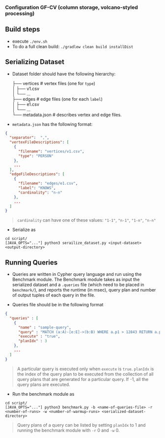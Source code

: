 ### Configuration GF-CV (column storage, volcano-styled processing)

Build steps
-----------------
* execute `./env.sh`
* To do a full clean build: `./gradlew clean build installDist`

Serializing Dataset
-----------------
* Dataset folder should have the following hierarchy:


    ├── vertices             # vertex files (one for `type`)  
    │   ├── v1.csv  
    │   └── ...  
    ├── edges                # edge files (one for each `label`)  
    │   ├── e1.csv  
    │   └── ...  
    └── metadata.json        # describes vertex and edge files.  

* `metadata.json` has the following format: 
```json
{
  "separator":  ",",
  "vertexFileDescriptions": [
    {
      "filename": "vertices/v1.csv",
      "type": "PERSON" 
    },
    ...
  ],
  "edgeFileDescriptions": [
    {
      "filename": "edges/e1.csv",
      "label": "KNOWS",
      "cardinality": "n-n"
    },
    ...
  ]
}
```
> `cardinality` can have one of these values: `"1-1"`, `"n-1"`, `"1-n"`, `"n-n"`

* Serialize as
```shell script
cd script/
[JAVA_OPTS="..."] python3 serailize_dataset.py <input-dataset> <output-directory>
```

Running Queries
-----------------
* Queries are written in Cypher query language and run using the Benchmark module. The Benchmark module takes as input the serialized dataset and a `.queries` file (which need to be placed in `benchmark/`), and reports the runtime (in msec), query plan and number of output tuples of each query in the file. 

* Queries file should be in the following format
```json
{
  "queries" : [
    {
      "name" : "sample-query",
      "query" : "MATCH (a:A)-[e:E]->(b:B) WHERE a.p1 > 12843 RETURN a.p2, b.p3",
      "execute" : "true",
      "planIdx" : 3
    }, 
    ...
  ]
}
```
> A particular query is executed only when `execute` is `true`.
> `planIdx` is the index of the query plan to be executed from the collection of all query plans that are generated for a particular query. If -1, all the query plans are executed.

* Run the benchmark module as
```shell script
cd script/
[JAVA_OPTS="..."] python3 benchmark.py -b <name-of-queries-file> -r <number-of-runs> -w <number-of-warmup-runs> <serialized-dataset-directory>
```
> Query plans of a query can be listed by setting `planIdx` to 1 and running the benchmark module with `-r` 0 and `-w` 0.



